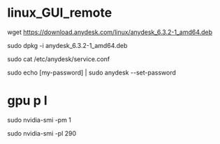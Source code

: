 # linux_GUI_remote

wget https://download.anydesk.com/linux/anydesk_6.3.2-1_amd64.deb

sudo dpkg -i anydesk_6.3.2-1_amd64.deb

sudo cat /etc/anydesk/service.conf

sudo echo [my-password] | sudo anydesk --set-password


# gpu p l 

sudo nvidia-smi -pm 1

sudo nvidia-smi -pl 290
